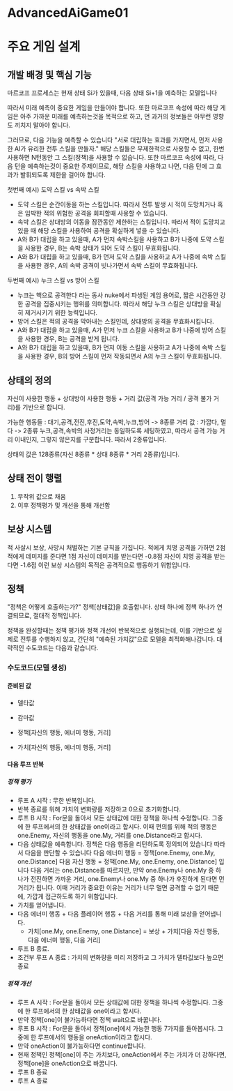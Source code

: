 # AdvancedAiGame01
# 주요 게임 설계

## 개발 배경 및 핵심 기능

마르코프 프로세스는 현재 상태 Si가 있을때, 다음 상태 Si+1을 예측하는 모델입니다

따라서 미래 예측이 중요한 게임을 만들어야 합니다.
또한 마르코프 속성에 따라 해당 게임은 아주 가까운 미래를 예측하는것을 목적으로 하고, 먼 과거의 정보들은 아무런 영향도 끼치지 말아야 합니다.

그러므로, 다음 기능을 예측할 수 있습니다
"서로 대립하는 효과를 가지면서, 먼저 사용한 AI가 유리한 전투 스킬을 만들자."
해당 스킬들은 무제한적으로 사용할 수 없고, 한번 사용하면 N턴동안 그 스킬(정책)을 사용할 수 없습니다. 또한 마르코프 속성에 따라, 다음 턴을 예측하는것이 중요한 주제이므로, 해당 스킬을 사용하고 나면, 다음 턴에 그 효과가 발휘되도록 제한을 걸어야 합니다.

첫번째 예시) 도약 스킬 vs 속박 스킬
- 도약 스킬은 순간이동을 하는 스킬입니다. 따라서 전투 발생 시 적이 도망치거나 혹은 임박한 적의 위험한 공격을 회피할때 사용할 수 있습니다.
- 속박 스킬은 상대방의 이동을 잠깐동안 제한하는 스킬입니다. 따라서 적이 도망치고 있을 때 해당 스킬을 사용하여 공격을 확실하게 넣을 수 있습니다.
- A와 B가 대립을 하고 있을때, A가 먼저 속박스킬을 사용하고 B가 나중에 도약 스킬을 사용한 경우, B는 속박 상태가 되어 도약 스킬이 무효화됩니다.
- A와 B가 대립을 하고 있을때, B가 먼저 도약 스킬을 사용하고 A가 나중에 속박 스킬을 사용한 경우, A의 속박 공격이 빗나가면서 속박 스킬이 무효화됩니다.

두번째 예시) 누크 스킬 vs 방어 스킬
- 누크는 핵으로 공격한다 라는 동사 nuke에서 파생된 게임 용어로, 짧은 시간동안 강한 공격을 집중시키는 행위를 의미합니다. 따라서 해당 누크 스킬은 상대방을 확실히 제거시키기 위한 능력입니다.
- 방어 스킬은 적의 공격을 막아내는 스킬인데, 상대방의 공격을 무효화시킵니다.
- A와 B가 대립을 하고 있을때, A가 먼저 누크 스킬을 사용하고 B가 나중에 방어 스킬을 사용한 경우, B는 공격을 받게 됩니다.
- A와 B가 대립을 하고 있을때, B가 먼저 이동 스킬을 사용하고 A가 나중에 속박 스킬을 사용한 경우, B의 방어 스킬이 먼저 작동되면서 A의 누크 스킬이 무효화됩니다.

## 상태의 정의

자신이 사용한 행동 + 상대방이 사용한 행동 + 거리 값(공격 가능 거리 / 공격 불가 거리)를 기반으로 합니다.

가능한 행동들 : 대기,공격,전진,후진,도약,속박,누크,방어 -> 8종류
거리 값 : 가깝다, 멀다 -> 2종류
누크,공격,속박의 사정거리는 동일하도록 세팅하였고, 따라서 공격 가능 거리 이내인지, 그렇지 않은지를 구분합니다. 따라서 2종류입니다.

상태의 값은 128종류(자신 8종류 * 상대 8종류 * 거리 2종류)입니다.

## 상태 전이 행렬
1. 무작위 값으로 채움
2. 이후 정책평가 및 개선을 통해 개선함

## 보상 시스템
적 사살시 보상, 사망시 처벌하는 기본 규칙을 가집니다.
적에게 치명 공격을 가하면 2점
적에게 데미지를 준다면 1점
자신이 데미지를 받는다면 -0.8점
자신이 치명 공격을 받는다면 -1.6점
이런 보상 시스템의 목적은 공격적으로 행동하기 위함입니다.

## 정책
"정책은 어떻게 호출하는가?"
정책[상태값]을 호출합니다.
상태 하나에 정책 하나가 연결되므로, 절대적 정책입니다.

정책을 완성할때는 정책 평가와 정책 개선이 반복적으로 실행되는데, 이를 기반으로 실제로 전투를 수행하지 않고, 간단히 "예측된 가치값"으로 모델을 최적화해나갑니다.
대략적인 수도코드는 다음과 같습니다.
### 수도코드(모델 생성)
#### 준비된 값
- 델타값
- 감마값

- 정책[자신의 행동, 에너미 행동, 거리]
- 가치[자신의 행동, 에너미 행동, 거리]
#### 다음 루프 반복
##### 정책 평가
- 루프 A 시작 : 무한 반복입니다.
- 반복 종료를 위해 가치의 변화량를 저장하고 0으로 초기화합니다.
- 루프 B 시작 : For문을 돌아서 모든 상태값에 대한 정책을 하나씩 수정합니다. 그중에 한 루프에서의 한 상태값을 one이라고 합시다.
이때 편의를 위해 적의 행동은 one.Enemy, 자신의 행동을 one.My, 거리를 one.Distance라고 합시다.
- 다음 상태값을 예측합니다. 정책은 다음 행동을 리턴하도록 정의되어 있습니다 따라서 다음을 판단할 수 있습니다
다음 에너미 행동 = 정책[one.Enemy, one.My, one.Distance]
다음 자신 행동 = 정책[one.My, one.Enemy, one.Distance] 입니다
다음 거리는 one.Distance를 따르지만, 만약 one.Enemy나 one.My 중 하나가 전진하면 가까운 거리, one.Enemy나 one.My 중 하나가 후진하게 된다면 먼 거리가 됩니다.
이때 거리가 중요한 이유는 거리가 너무 멀면 공격할 수 없기 때문에, 가깝게 접근하도록 하기 위함입니다.
- 가치를 얻어냅니다.
- 다음 에너미 행동 + 다음 플레이어 행동 + 다음 거리를 통해 미래 보상을 얻어냅니다.
  - 가치[one.My, one.Enemy, one.Distance] = 보상 + 가치[다음 자신 행동, 다음 에너미 행동, 다음 거리]
- 루프 B 종료.
- 조건부 루프 A 종료 : 가치의 변화량을 미리 저장하고 그 가치가 델타값보다 높으면 종료
##### 정책 개선
- 루프 A 시작 : For문을 돌아서 모든 상태값에 대한 정책을 하나씩 수정합니다. 그중에 한 루프에서의 한 상태값을 one이라고 합시다.
- 만약 정책[one]이 불가능하다면 정책 wait으로 바꿉니다.
- 루프 B 시작 : For문을 돌아서 정책[one]에서 가능한 행동 7가지를 돌아봅시다. 그중에 한 루프에서의 행동을 oneAction이라고 합시다.
- 만약 oneAction이 불가능하다면 continue합니다.
- 현재 정책인 정책[one]이 주는 가치보다, oneAction에서 주는 가치가 더 강하다면, 정책[one]을 oneAction으로 바꿉니다.
- 루프 B 종료
- 루프 A 종료

